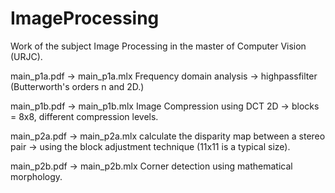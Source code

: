 # ImageProcessing
 Work of the subject Image Processing in the master of Computer Vision (URJC).
 
 
main_p1a.pdf -> main_p1a.mlx
Frequency domain analysis -> highpassfilter (Butterworth's orders n and 2D.)

main_p1b.pdf -> main_p1b.mlx
Image Compression using DCT 2D -> blocks = 8x8, different compression levels.

main_p2a.pdf -> main_p2a.mlx
calculate the disparity map between a stereo pair -> using the block adjustment technique (11x11 is a typical size).

main_p2b.pdf -> main_p2b.mlx
Corner detection using mathematical morphology.
